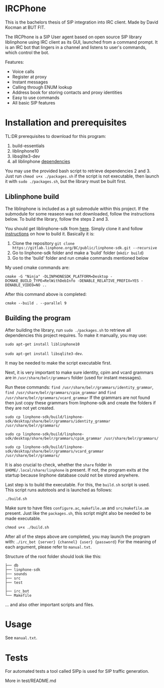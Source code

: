 # IRCPhone

This is the bachelors thesis of SIP integration into IRC client. Made by David Kocman at BUT FIT.

The IRCPhone is a SIP User agent based on open source SIP library liblinphone using IRC client as its GUI, launched from a command prompt. It is an IRC bot that lingers in a channel and listens to user's commands, which control the bot.

Features:
- Voice calls
- Register at proxy
- Instant messages
- Calling through ENUM lookup
- Address book for storing contacts and proxy identities
- Easy to use commands
- All basic SIP features



# Installation and prerequisites

TL:DR prerequisites to download for this program:
1. build-essentials
2. liblinphone10
3. libsqlite3-dev
4. all liblinphone [dependencies](https://gitlab.linphone.org/BC/public/linphone-sdk)

You may use the provided bash script to retrieve dependencies 2 and 3. Just run `chmod u+x ./packages.sh` if the script is not executable, then launch it with `sudo ./packages.sh`, but the library must be built first.

## Liblinphone build

The liblinphone is included as a git submodule within this project. If the submodule for some reaseon was not downloaded, follow the instructions below. To build the library, follow the steps 2 and 3.

You should get liblinphone-sdk from [here](https://www.linphone.org/technical-corner/liblinphone). Simply clone it and follow [instructions](https://gitlab.linphone.org/BC/public/linphone-sdk) on how to build it. Basically it is:

1. Clone the repository `git clone https://gitlab.linphone.org/BC/public/linphone-sdk.git --recursive`
2. Go to linphone-sdk folder and make a 'build' folder (`mkdir build`)
3. Go to the 'build' folder and run cmake commands mentioned below

My used cmake commands are:

`cmake -G "Ninja" -DLINPHONESDK_PLATFORM=Desktop -DCMAKE_BUILD_TYPE=RelWithDebInfo -DENABLE_RELATIVE_PREFIX=YES -DENABLE_VIDEO=NO ..`

After this command above is completed:

`cmake --build . --parallel 9`

## Building the program

After building the library, run `sudo ./packages.sh` to retrieve all dependencies this project requires.
To make it manually, you may use:

`sudo apt-get install liblinphone10`

`sudo apt-get install libsqlite3-dev`.

It may be needed to make the script executable first.

Next, it is very important to make sure identity, cpim and vcard grammars are in `/usr/share/belr/grammars` folder (used for instant messages).

Run these commands: `find /usr/share/belr/grammars/identity_grammar`, `find /usr/share/belr/grammars/cpim_grammar` and `find /usr/share/belr/grammars/vcard_grammar`
If the grammars are not found then just copy these grammars from linphone-sdk and create the folders if they are not yet created.

`sudo cp linphone-sdk/build/linphone-sdk/desktop/share/belr/grammars/identity_grammar /usr/share/belr/grammars/`

`sudo cp linphone-sdk/build/linphone-sdk/desktop/share/belr/grammars/cpim_grammar /usr/share/belr/grammars/`

`sudo cp linphone-sdk/build/linphone-sdk/desktop/share/belr/grammars/vcard_grammar /usr/share/belr/grammars/`

It is also crucial to check, whether the `share` folder in `$HOME/.local/share/linphone` is present. If not, the program exits at the startup because linphone database could not be stored anywhere.

Last step is to build the executable.
For this, the `build.sh` script is used. This script runs autotools and is launched as follows:

`./build.sh`

Make sure to have files `configure.ac`, `makefile.am` and `src/makefile.am` present.
Just like the `packages.sh`, this script might also be needed to be made executable.

`chmod u+x ./build.sh`

After all of the steps above are completed, you may launch the program with:
`./irc_bot {server} {channel} {user} {password}` 
For the meaning of each argument, please refer to `manual.txt`.

Structure of the root folder should look like this:
```
├── db
├── linphone-sdk
├── sounds
├── src
├── test
│ 
├── irc_bot
└── Makefile
```
... and also other important scripts and files.

# Usage

See `manual.txt`.

# Tests

For automated tests a tool called SIPp is used for SIP traffic generation.

More in test/README.md
